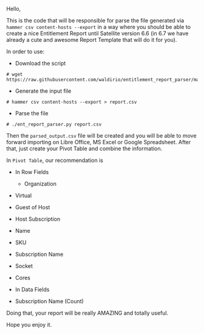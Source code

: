 Hello,

This is the code that will be responsible for parse the file generated via `hammer csv content-hosts --export` in a way where you should be able to create a nice Entitlement Report until Satellite version 6.6 (in 6.7 we have already a cute and awesome Report Template that will do it for you).

In order to use:

- Download the script
```
# wget https://raw.githubusercontent.com/waldirio/entitlement_report_parser/master/ent_report_parser.py
```

- Generate the input file
```
# hammer csv content-hosts --export > report.csv
```

- Parse the file
```
# ./ent_report_parser.py report.csv
```

Then the `parsed_output.csv` file will be created and you will be able to move forward importing on Libre Office, MS Excel or Google Spreadsheet. After that, just create your Pivot Table and combine the information.

In `Pivot Table`, our recommendation is
- In Row Fields
	- Organization
 - Virtual
 - Guest of Host
 - Host Subscription
 - Name
 - SKU
 - Subscription Name
 - Socket
 - Cores

- In Data Fields
 - Subscription Name (Count)

Doing that, your report will be really AMAZING and totally useful.

Hope you enjoy it.
